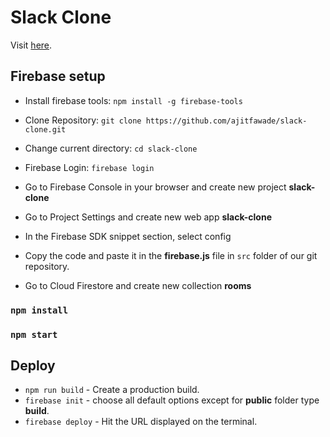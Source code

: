 # Slack Clone
Visit [here](https://slack-clone-8242f.web.app/).

## Firebase setup

* Install firebase tools: ```npm install -g firebase-tools```
* Clone Repository: ```git clone https://github.com/ajitfawade/slack-clone.git```
* Change current directory: ```cd slack-clone```
* Firebase Login: ```firebase login```


* Go to Firebase Console in your browser and create new project **slack-clone**
* Go to Project Settings and create new web app **slack-clone**
* In the Firebase SDK snippet section, select config
* Copy the code and paste it in the **firebase.js** file in ```src``` folder of our git repository.
* Go to Cloud Firestore and create new collection **rooms**


### `npm install`

### `npm start`

## Deploy
* `npm run build` - Create a production build.
* `firebase init` - choose all default options except for **public** folder type **build**.
* `firebase deploy` - Hit the URL displayed on the terminal.
